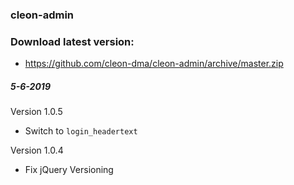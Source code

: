 ### cleon-admin
### Download latest version:
- https://github.com/cleon-dma/cleon-admin/archive/master.zip

##### 5-6-2019 
Version 1.0.5
- Switch to ```login_headertext```

Version 1.0.4
 - Fix jQuery Versioning
